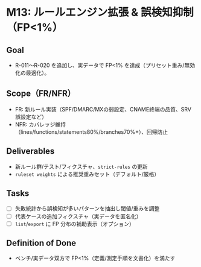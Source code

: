 ﻿# M13: ルールエンジン拡張 & 誤検知抑制（FP<1%）

## Goal
- R-011〜R-020 を追加し、実データで FP<1% を達成（プリセット重み/無効化の最適化）。

## Scope（FR/NFR）
- FR: 新ルール実装（SPF/DMARC/MXの弱設定、CNAME終端の品質、SRV誤設定など）
- NFR: カバレッジ維持（lines/functions/statements80%/branches70%+）、回帰防止

## Deliverables
- 新ルール群/テスト/フィクスチャ、`strict-rules` の更新
- `ruleset weights` による推奨重みセット（デフォルト/厳格）

## Tasks
- [ ] 失敗統計から誤検知が多いパターンを抽出し閾値/重みを調整
- [ ] 代表ケースの追加フィクスチャ（実データを匿名化）
- [ ] `list`/`export` に FP 分布の補助表示（オプション）

## Definition of Done
- ベンチ/実データ双方で FP<1%（定義/測定手順を文書化）を満たす
